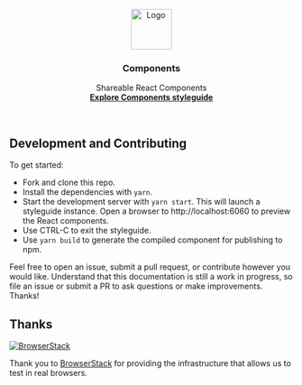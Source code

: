 <p align="center">
  <a href="https://mozilla-frontend-infra.github.io/components">
    <img src="https://raw.githubusercontent.com/mozilla-frontend-infra/components/master/logo.png" alt="Logo" width=72 height=72>
  </a>

  <h3 align="center">Components</h3>

  <p align="center">
    Shareable React Components
    <br>
    <a href="https://mozilla-frontend-infra.github.io/components"><strong>Explore Components styleguide</strong></a>
  </p>
</p>

<br>

## Development and Contributing

To get started:

- Fork and clone this repo.
- Install the dependencies with `yarn`.
- Start the development server with `yarn start`. This will launch a styleguide instance.
Open a browser to http://localhost:6060 to preview the React components.
- Use CTRL-C to exit the styleguide.
- Use `yarn build` to generate the compiled component for publishing to npm.

Feel free to open an issue, submit a pull request, or contribute however you would like. Understand that this
documentation is still a work in progress, so file an issue or submit a PR to ask questions or make improvements.
Thanks!

## Thanks

[![BrowserStack](https://www.browserstack.com/images/mail/browserstack-logo-footer.png)](https://www.browserstack.com/)

Thank you to [BrowserStack](https://www.browserstack.com/) for providing the infrastructure that allows us to test in real browsers.
